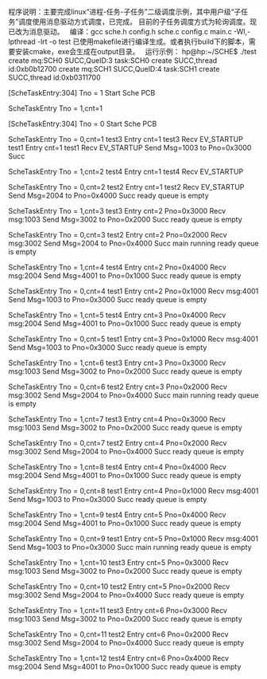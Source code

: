   程序说明：主要完成linux“进程-任务-子任务”二级调度示例，其中用户级“子任务”调度使用消息驱动方式调度，已完成。
目前的子任务调度方式为轮询调度。现已改为消息驱动。
   编译：gcc sche.h config.h sche.c config.c main.c -Wl,-lpthread -lrt  -o test
已使用makefile进行编译生成。或者执行build下的脚本，需要安装cmake，exe会生成在output目录。
   运行示例：
hp@hp:~/SCHE$ ./test 
create mq:SCH0 SUCC,QueID:3
task:SCH0 create SUCC,thread id:0xb0b12700
create mq:SCH1 SUCC,QueID:4
task:SCH1 create SUCC,thread id:0xb0311700

 [ScheTaskEntry:304] Tno = 1 Start  Sche PCB

 ScheTaskEntry Tno = 1,cnt=1 

 [ScheTaskEntry:304] Tno = 0 Start  Sche PCB

 ScheTaskEntry Tno = 0,cnt=1 
test3 Entry cnt=1
test3 Recv EV_STARTUP
test1 Entry cnt=1
test1 Recv EV_STARTUP
Send Msg=1003 to Pno=0x3000 Succ

 ScheTaskEntry Tno = 1,cnt=2 
test4 Entry cnt=1
test4 Recv EV_STARTUP

 ScheTaskEntry Tno = 0,cnt=2 
test2 Entry cnt=1
test2 Recv EV_STARTUP
Send Msg=2004 to Pno=0x4000 Succ
ready queue is empty

 ScheTaskEntry Tno = 1,cnt=3 
test3 Entry cnt=2
Pno=0x3000 Recv msg:1003
Send Msg=3002 to Pno=0x2000 Succ
ready queue is empty

 ScheTaskEntry Tno = 0,cnt=3 
test2 Entry cnt=2
Pno=0x2000 Recv msg:3002
Send Msg=2004 to Pno=0x4000 Succ
main running
ready queue is empty

 ScheTaskEntry Tno = 1,cnt=4 
test4 Entry cnt=2
Pno=0x4000 Recv msg:2004
Send Msg=4001 to Pno=0x1000 Succ
ready queue is empty

 ScheTaskEntry Tno = 0,cnt=4 
test1 Entry cnt=2
Pno=0x1000 Recv msg:4001
Send Msg=1003 to Pno=0x3000 Succ
ready queue is empty

 ScheTaskEntry Tno = 1,cnt=5 
test4 Entry cnt=3
Pno=0x4000 Recv msg:2004
Send Msg=4001 to Pno=0x1000 Succ
ready queue is empty

 ScheTaskEntry Tno = 0,cnt=5 
test1 Entry cnt=3
Pno=0x1000 Recv msg:4001
Send Msg=1003 to Pno=0x3000 Succ
ready queue is empty

 ScheTaskEntry Tno = 1,cnt=6 
test3 Entry cnt=3
Pno=0x3000 Recv msg:1003
Send Msg=3002 to Pno=0x2000 Succ
ready queue is empty

 ScheTaskEntry Tno = 0,cnt=6 
test2 Entry cnt=3
Pno=0x2000 Recv msg:3002
Send Msg=2004 to Pno=0x4000 Succ
main running
ready queue is empty

 ScheTaskEntry Tno = 1,cnt=7 
test3 Entry cnt=4
Pno=0x3000 Recv msg:1003
Send Msg=3002 to Pno=0x2000 Succ
ready queue is empty

 ScheTaskEntry Tno = 0,cnt=7 
test2 Entry cnt=4
Pno=0x2000 Recv msg:3002
Send Msg=2004 to Pno=0x4000 Succ
ready queue is empty

 ScheTaskEntry Tno = 1,cnt=8 
test4 Entry cnt=4
Pno=0x4000 Recv msg:2004
Send Msg=4001 to Pno=0x1000 Succ
ready queue is empty

 ScheTaskEntry Tno = 0,cnt=8 
test1 Entry cnt=4
Pno=0x1000 Recv msg:4001
Send Msg=1003 to Pno=0x3000 Succ
ready queue is empty

 ScheTaskEntry Tno = 1,cnt=9 
test4 Entry cnt=5
Pno=0x4000 Recv msg:2004
Send Msg=4001 to Pno=0x1000 Succ
ready queue is empty

 ScheTaskEntry Tno = 0,cnt=9 
test1 Entry cnt=5
Pno=0x1000 Recv msg:4001
Send Msg=1003 to Pno=0x3000 Succ
main running
ready queue is empty

 ScheTaskEntry Tno = 1,cnt=10 
test3 Entry cnt=5
Pno=0x3000 Recv msg:1003
Send Msg=3002 to Pno=0x2000 Succ
ready queue is empty

 ScheTaskEntry Tno = 0,cnt=10 
test2 Entry cnt=5
Pno=0x2000 Recv msg:3002
Send Msg=2004 to Pno=0x4000 Succ
ready queue is empty

 ScheTaskEntry Tno = 1,cnt=11 
test3 Entry cnt=6
Pno=0x3000 Recv msg:1003
Send Msg=3002 to Pno=0x2000 Succ
ready queue is empty

 ScheTaskEntry Tno = 0,cnt=11 
test2 Entry cnt=6
Pno=0x2000 Recv msg:3002
Send Msg=2004 to Pno=0x4000 Succ
ready queue is empty

 ScheTaskEntry Tno = 1,cnt=12 
test4 Entry cnt=6
Pno=0x4000 Recv msg:2004
Send Msg=4001 to Pno=0x1000 Succ
ready queue is empty


